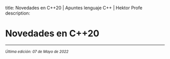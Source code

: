 title: Novedades en C++20 | Apuntes lenguaje C++ | Hektor Profe
description: 

# Novedades en C++20


___
<small class="edited"><i>Última edición: 07 de Mayo de 2022</i></small>